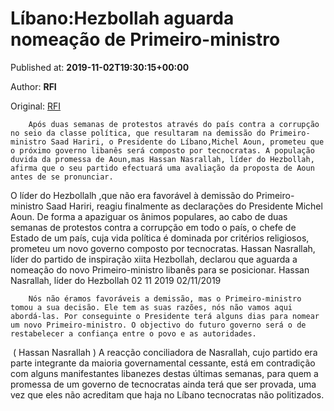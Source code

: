 
# Líbano:Hezbollah aguarda nomeação de Primeiro-ministro

Published at: **2019-11-02T19:30:15+00:00**

Author: **RFI**

Original: [RFI](http://pt.rfi.fr/20191102-l%C3%ADbano-hezbollah-aguarda-primeiro-ministro/)


        Após duas semanas de protestos através do país contra a corrupção no seio da classe política, que resultaram na demissão do Primeiro-ministro Saad Hariri, o Presidente do Líbano,Michel Aoun, prometeu que o próximo governo libanês será composto por tecnocratas. A população duvida da promessa de Aoun,mas Hassan Nasrallah, líder do Hezbollah, afirma que o seu partido efectuará uma avaliação da proposta de Aoun antes de se pronunciar.
      
O líder do Hezbollalh ,que não era favorável à demissão do Primeiro-ministro Saad Hariri, reagiu finalmente as declarações do Presidente Michel Aoun. De forma a apaziguar os ânimos populares, ao cabo de duas semanas de protestos contra a corrupção em todo o país, o chefe de Estado de um país, cuja vida política é dominada por critérios religiosos, prometeu um novo governo composto por tecnocratas.
Hassan Nasrallah, líder do partido de inspiração xiita Hezbollah, declarou que aguarda a nomeação do novo Primeiro-ministro libanês para se posicionar.
Hassan Nasrallah, líder do Hezbollah 02 11 2019 02/11/2019

        Nós não éramos favoráveis a demissão, mas o Primeiro-ministro tomou a sua decisão. Ele tem as suas razões, nós não vamos aqui abordá-las. Por conseguinte o Presidente terá alguns dias para nomear um novo Primeiro-ministro. O objectivo do futuro governo será o de restabelecer a confiança entre o povo e as autoridades.
      
 ( Hassan Nasrallah )
A reacção conciliadora de Nasrallah, cujo partido era parte integrante da maioria governamental cessante, está em contradição com alguns manifestantes libanezes destas últimas semanas, para quem a promessa de um governo de tecnocratas ainda terá que ser provada, uma vez que eles não acreditam que haja no Líbano tecnocratas não politizados.
